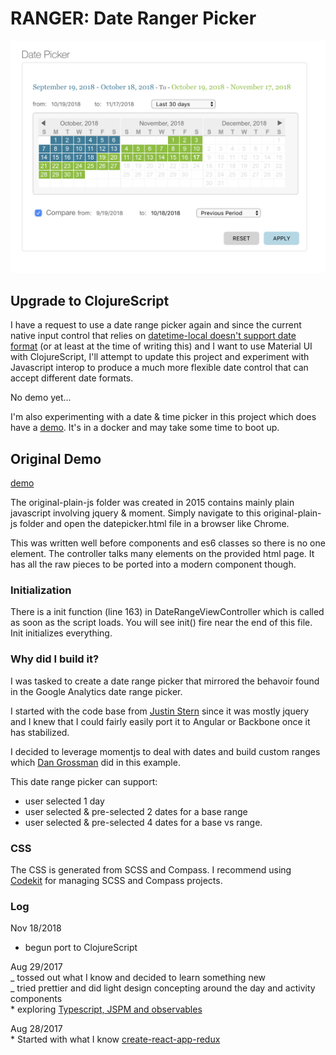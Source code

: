 # RANGER: Date Ranger Picker

![headwinds datepicker](daterangepicker.png)

## Upgrade to ClojureScript

I have a request to use a date range picker again and since the current native input control that relies on [datetime-local doesn't support date format](https://stackoverflow.com/questions/7372038/is-there-any-way-to-change-input-type-date-format) (or at least at the time of writing this) and I want to use Material UI with ClojureScript, I'll attempt to update this project and experiment with Javascript interop to produce a much more flexible date control that can accept different date formats.

No demo yet...

I'm also experimenting with a date & time picker in this project which does have a [demo](https://reagent-reframe-material.now.sh/#/demos/pickers). It's in a docker and may take some time to boot up.

## Original Demo

[demo](https://daterangepicker-jvonlbfvls.now.sh/original-plain-js/datepicker)

The original-plain-js folder was created in 2015 contains mainly plain javascript involving jquery & moment. Simply navigate to this original-plain-js folder and open the datepicker.html file in a browser like Chrome.

This was written well before components and es6 classes so there is no one element. The controller talks many elements on the provided html page. It has all the raw pieces to be ported into a modern component though.

### Initialization

There is a init function (line 163) in DateRangeViewController which is called as soon as the script loads. You will see init() fire near the end of this file. Init initializes everything.

### Why did I build it?

I was tasked to create a date range picker that mirrored the behavoir found in the Google Analytics date range picker.

I started with the code base from [Justin Stern](http://foxrunsoftware.github.com/DatePicker/) since it was mostly jquery and I knew that I could fairly easily port it to Angular or Backbone once it has stabilized.

I decided to leverage momentjs to deal with dates and build custom ranges which [Dan Grossman](http://www.dangrossman.info/2012/08/20/a-date-range-picker-for-twitter-bootstrap/) did in this example.

This date range picker can support:

- user selected 1 day
- user selected & pre-selected 2 dates for a base range
- user selected & pre-selected 4 dates for a base vs range.

### CSS

The CSS is generated from SCSS and Compass. I recommend using [Codekit](https://incident57.com/codekit/) for managing SCSS and Compass projects.

### Log

Nov 18/2018

- begun port to ClojureScript

Aug 29/2017  
 _ tossed out what I know and decided to learn something new  
 _ tried prettier and did light design concepting around the day and activity components  
 \* exploring [Typescript, JSPM and observables](https://github.com/piotrwitek/react-redux-typescript-starter-kit)

Aug 28/2017  
 \* Started with what I know [create-react-app-redux](https://github.com/notrab/create-react-app-redux)
